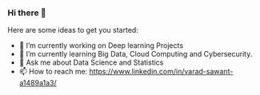### Hi there 👋



Here are some ideas to get you started:

- 🔭 I’m currently working on Deep learning Projects
- 🌱 I’m currently learning Big Data, Cloud Computing and Cybersecurity.
- 💬 Ask me about Data Science and Statistics
- 📫 How to reach me: https://www.linkedin.com/in/varad-sawant-a1489a1a3/

